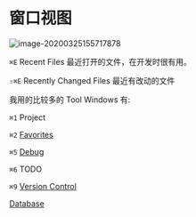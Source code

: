 # 窗口视图



![image-20200325155717878](https://tva1.sinaimg.cn/large/00831rSTly1gd68am0qipj30aw08odmg.jpg)



`⌘E` Recent Files 最近打开的文件，在开发时很有用。

`⇧⌘E` Recently Changed Files 最近有改动的文件



我用的比较多的 Tool Windows 有:

`⌘1` Project

`⌘2` [Favorites](./favorites.html)

`⌘5` [Debug](./xdebug.html)

`⌘6` TODO

`⌘9` [Version Control](./version_control.html)

[Database](./database.html)

